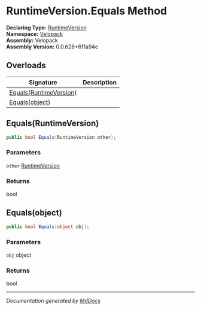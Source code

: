 ﻿<!--  
  <auto-generated>   
    The contents of this file were generated by a tool.  
    Changes to this file may be list if the file is regenerated  
  </auto-generated>   
-->

# RuntimeVersion.Equals Method

**Declaring Type:** [RuntimeVersion](../index.md)  
**Namespace:** [Velopack](../../index.md)  
**Assembly:** Velopack  
**Assembly Version:** 0.0.626+6f1a94e

## Overloads

| Signature                                       | Description |
| ----------------------------------------------- | ----------- |
| [Equals(RuntimeVersion)](#equalsruntimeversion) |             |
| [Equals(object)](#equalsobject)                 |             |

## Equals(RuntimeVersion)

```csharp
public bool Equals(RuntimeVersion other);
```

### Parameters

`other`  [RuntimeVersion](../index.md)

### Returns

bool

## Equals(object)

```csharp
public bool Equals(object obj);
```

### Parameters

`obj`  object

### Returns

bool

___

*Documentation generated by [MdDocs](https://github.com/ap0llo/mddocs)*
